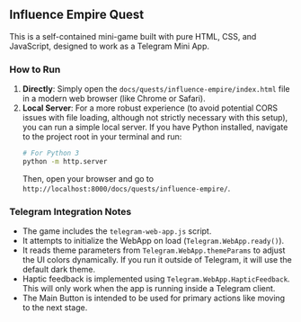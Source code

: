 ## Influence Empire Quest

This is a self-contained mini-game built with pure HTML, CSS, and JavaScript, designed to work as a Telegram Mini App.

### How to Run

1.  **Directly**: Simply open the `docs/quests/influence-empire/index.html` file in a modern web browser (like Chrome or Safari).
2.  **Local Server**: For a more robust experience (to avoid potential CORS issues with file loading, although not strictly necessary with this setup), you can run a simple local server. If you have Python installed, navigate to the project root in your terminal and run:
    ```sh
    # For Python 3
    python -m http.server
    ```
    Then, open your browser and go to `http://localhost:8000/docs/quests/influence-empire/`.

### Telegram Integration Notes

-   The game includes the `telegram-web-app.js` script.
-   It attempts to initialize the WebApp on load (`Telegram.WebApp.ready()`).
-   It reads theme parameters from `Telegram.WebApp.themeParams` to adjust the UI colors dynamically. If you run it outside of Telegram, it will use the default dark theme.
-   Haptic feedback is implemented using `Telegram.WebApp.HapticFeedback`. This will only work when the app is running inside a Telegram client.
-   The Main Button is intended to be used for primary actions like moving to the next stage.
